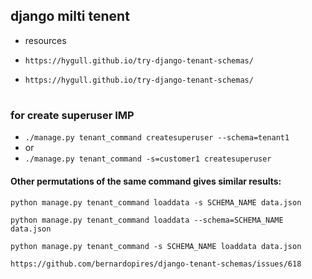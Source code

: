 ## django milti tenent

* resources

* `https://hygull.github.io/try-django-tenant-schemas/`
* `https://hygull.github.io/try-django-tenant-schemas/`
# 
### for create superuser IMP
* `./manage.py tenant_command createsuperuser --schema=tenant1`
* or
* `./manage.py tenant_command -s=customer1 createsuperuser`


#### Other permutations of the same command gives similar results:

`python manage.py tenant_command loaddata -s SCHEMA_NAME data.json`

`python manage.py tenant_command loaddata --schema=SCHEMA_NAME data.json`

`python manage.py tenant_command -s SCHEMA_NAME loaddata data.json`


`https://github.com/bernardopires/django-tenant-schemas/issues/618`
